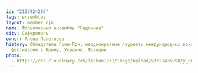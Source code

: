 ```yaml
---
id: "2153924285"
tags: ensembles
layout: member.njk
name: Фольклорный ансамбль "Радоница"
city: Сиферополь
owner: Алена Полетнева
history: Обладатели Грин-При, неоднократные лауреаты международных вокальных
  фестивалей в Крыму, Украине, Франции
photo:
  - https://res.cloudinary.com/lisbon1231/image/upload/v1621436998/y_86f24f96_rheqep.jpg
---
```

